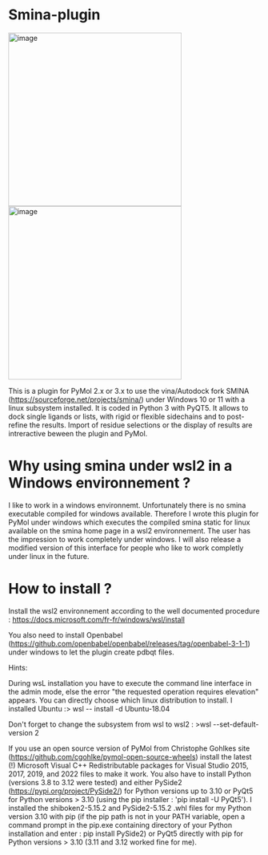 # Smina-plugin

<img width="346" alt="image" src="https://user-images.githubusercontent.com/102952395/162983719-287b957d-8cc1-4d77-9ef2-ba20833cfbb3.png"><img width="346" alt="image" src="https://user-images.githubusercontent.com/102952395/162983965-896ca987-7ba6-4b50-a326-d8f0aed61af0.png">


This is a plugin for PyMol 2.x or 3.x to use the vina/Autodock fork SMINA (https://sourceforge.net/projects/smina/) under Windows 10 or 11 with a linux subsystem installed. It is coded in Python 3 with PyQT5. It allows to dock single ligands or lists, with rigid or flexible sidechains and to post-refine the results. Import of residue selections or the display of results are intreractive beween the plugin and PyMol.   
# Why using smina under wsl2 in a Windows environnement ?
I like to work in a windows environnemt. Unfortunately there is no smina executable compiled for windows available. Therefore I wrote this plugin for PyMol under windows which executes the compiled smina static for linux available on the smina home page in a wsl2 environnement. The user has the impression to work completely under windows. I will also release a modified version of this interface for people who like to work completly under linux in the future. 
# How to install ?
Install the wsl2 environnement according to the well documented procedure : https://docs.microsoft.com/fr-fr/windows/wsl/install

You also need to install Openbabel (https://github.com/openbabel/openbabel/releases/tag/openbabel-3-1-1) under windows to let the plugin create pdbqt files.

Hints:

During wsL installation you have to execute the command line interface in the admin mode, else the error "the requested operation requires elevation" appears.
You can directly choose which linux distribution to install. I installed Ubuntu :> wsl -- install -d Ubuntu-18.04

Don't forget to change the subsystem from wsl to wsl2 : >wsl --set-default-version 2

If you use an open source version of PyMol from Christophe Gohlkes site (https://github.com/cgohlke/pymol-open-source-wheels) install the latest (!) Microsoft Visual C++ Redistributable packages for Visual Studio 2015, 2017, 2019, and 2022 files to make it work. You also have to install Python (versions 3.8 to 3.12 were tested) and either PySide2 (https://pypi.org/project/PySide2/) for Python versions up to 3.10 or PyQt5 for Python versions > 3.10 (using the pip installer : 'pip install -U PyQt5'). I installed the shiboken2-5.15.2 and PySide2-5.15.2 .whl files for my Python version 3.10 with pip (if the pip path is not in your PATH variable, open a command prompt in the pip.exe containing directory of your Python installation and enter : pip install PySide2) or PyQt5 directly with pip for Python versions > 3.10 (3.11 and 3.12 worked fine for me).
